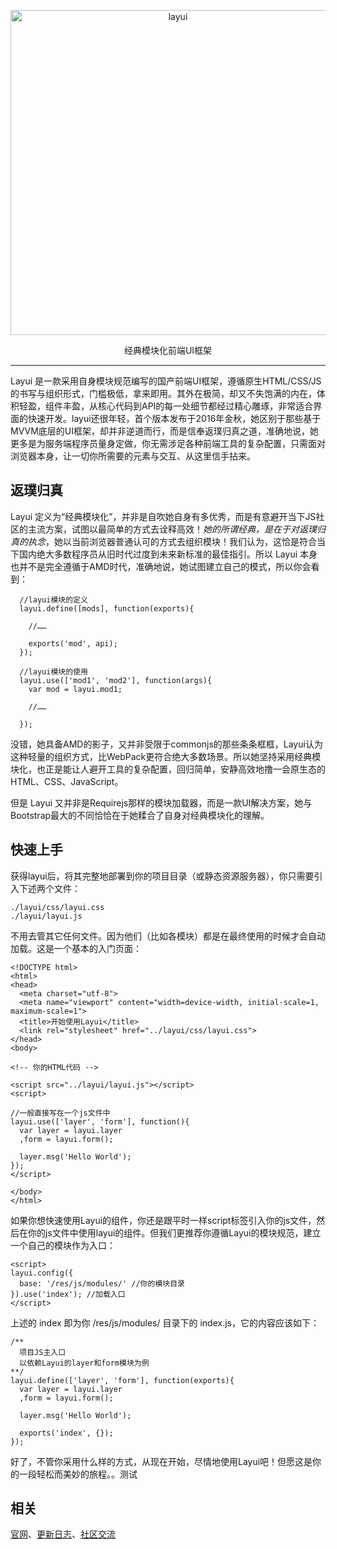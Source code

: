 <p align=center>
  <a href="http://www.layui.com">
    <img src="http://cdn.layui.com/upload/2016_10/168_1476644144774_50450.png" alt="layui" width="520">
  </a>
</p>
<p align=center>
  经典模块化前端UI框架
</p>

---

Layui 是一款采用自身模块规范编写的国产前端UI框架，遵循原生HTML/CSS/JS的书写与组织形式，门槛极低，拿来即用。其外在极简，却又不失饱满的内在，体积轻盈，组件丰盈，从核心代码到API的每一处细节都经过精心雕琢，非常适合界面的快速开发。layui还很年轻，首个版本发布于2016年金秋，她区别于那些基于MVVM底层的UI框架，却并非逆道而行，而是信奉返璞归真之道，准确地说，她更多是为服务端程序员量身定做，你无需涉足各种前端工具的复杂配置，只需面对浏览器本身，让一切你所需要的元素与交互、从这里信手拈来。

## 返璞归真

Layui 定义为“经典模块化”，并非是自吹她自身有多优秀，而是有意避开当下JS社区的主流方案，试图以最简单的方式去诠释高效！<em>她的所谓经典，是在于对返璞归真的执念</em>，她以当前浏览器普通认可的方式去组织模块！我们认为，这恰是符合当下国内绝大多数程序员从旧时代过度到未来新标准的最佳指引。所以 Layui 本身也并不是完全遵循于AMD时代，准确地说，她试图建立自己的模式，所以你会看到：

```
  //layui模块的定义
  layui.define([mods], function(exports){
    
    //……
    
    exports('mod', api);
  });  
   
  //layui模块的使用
  layui.use(['mod1', 'mod2'], function(args){
    var mod = layui.mod1;
    
    //……
    
  });    

```
没错，她具备AMD的影子，又并非受限于commonjs的那些条条框框，Layui认为这种轻量的组织方式，比WebPack更符合绝大多数场景。所以她坚持采用经典模块化，也正是能让人避开工具的复杂配置，回归简单，安静高效地撸一会原生态的HTML、CSS、JavaScript。

但是 Layui 又并非是Requirejs那样的模块加载器，而是一款UI解决方案，她与Bootstrap最大的不同恰恰在于她糅合了自身对经典模块化的理解。


## 快速上手

获得layui后，将其完整地部署到你的项目目录（或静态资源服务器），你只需要引入下述两个文件：

```
./layui/css/layui.css
./layui/layui.js
```

不用去管其它任何文件。因为他们（比如各模块）都是在最终使用的时候才会自动加载。这是一个基本的入门页面：

```
<!DOCTYPE html>
<html>
<head>
  <meta charset="utf-8">
  <meta name="viewport" content="width=device-width, initial-scale=1, maximum-scale=1">
  <title>开始使用Layui</title>
  <link rel="stylesheet" href="../layui/css/layui.css">
</head>
<body>
 
<!-- 你的HTML代码 -->
 
<script src="../layui/layui.js"></script>
<script>
 
//一般直接写在一个js文件中
layui.use(['layer', 'form'], function(){
  var layer = layui.layer
  ,form = layui.form();
  
  layer.msg('Hello World');
});
</script> 
  
</body>
</html>
```

如果你想快速使用Layui的组件，你还是跟平时一样script标签引入你的js文件，然后在你的js文件中使用layui的组件。但我们更推荐你遵循Layui的模块规范，建立一个自己的模块作为入口：

```
<script>
layui.config({
  base: '/res/js/modules/' //你的模块目录
}).use('index'); //加载入口
</script>    
```

上述的 index 即为你 /res/js/modules/ 目录下的 index.js，它的内容应该如下：

```
/**
  项目JS主入口
  以依赖Layui的layer和form模块为例
**/    
layui.define(['layer', 'form'], function(exports){
  var layer = layui.layer
  ,form = layui.form();
  
  layer.msg('Hello World');
  
  exports('index', {});
});  
```

好了，不管你采用什么样的方式，从现在开始，尽情地使用Layui吧！但愿这是你的一段轻松而美妙的旅程。。测试


## 相关
[官网](http://www.layui.com/)、[更新日志](https://github.com/sentsin/layui/blob/master/CHANGELOG.md)、[社区交流](http://fly.layui.com)
